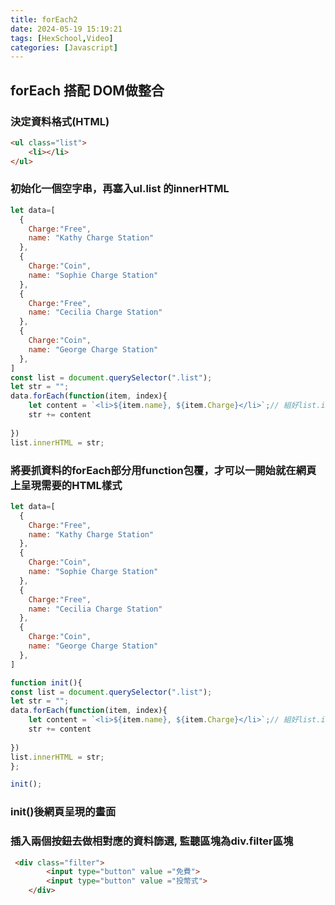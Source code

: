 ```yaml
---
title: forEach2
date: 2024-05-19 15:19:21
tags: [HexSchool,Video]
categories: [Javascript]
---
```


## forEach 搭配 DOM做整合

### 決定資料格式(HTML)
```html
<ul class="list">
    <li></li>
</ul>
```
### 初始化一個空字串，再塞入ul.list 的innerHTML
```js
let data=[
  {
    Charge:"Free",
    name: "Kathy Charge Station"
  },
  {
    Charge:"Coin",
    name: "Sophie Charge Station"
  },
  {
    Charge:"Free",
    name: "Cecilia Charge Station"
  },
  {
    Charge:"Coin",
    name: "George Charge Station"
  },
]
const list = document.querySelector(".list");
let str = "";
data.forEach(function(item, index){
    let content = `<li>${item.name}, ${item.Charge}</li>`;// 組好list.innerHTML指定的HTML樣式
    str += content
   
})
list.innerHTML = str;
```
### 將要抓資料的forEach部分用function包覆，才可以一開始就在網頁上呈現需要的HTML樣式

```js
let data=[
  {
    Charge:"Free",
    name: "Kathy Charge Station"
  },
  {
    Charge:"Coin",
    name: "Sophie Charge Station"
  },
  {
    Charge:"Free",
    name: "Cecilia Charge Station"
  },
  {
    Charge:"Coin",
    name: "George Charge Station"
  },
]

function init(){
const list = document.querySelector(".list");
let str = "";
data.forEach(function(item, index){
    let content = `<li>${item.name}, ${item.Charge}</li>`;// 組好list.innerHTML指定的HTML樣式
    str += content
   
})
list.innerHTML = str;
};

init();
```
### init()後網頁呈現的畫面
<blockquote class="imgur-embed-pub" lang="en" data-id="r69I6PY"><a href="//imgur.com/r69I6PY"></a></blockquote><script async src="//s.imgur.com/min/embed.js" charset="utf-8"></script>

### 插入兩個按鈕去做相對應的資料篩選, 監聽區塊為div.filter區塊

```html
 <div class="filter">
        <input type="button" value ="免費">
        <input type="button" value ="投幣式">
    </div>
```